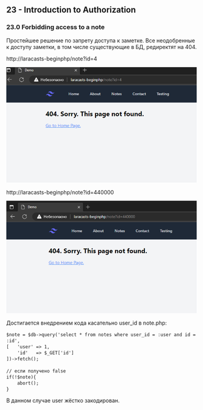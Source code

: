 ## 23 - Introduction to Authorization

### 23.0 Forbidding access to a note

Простейшее решение по запрету доступа к заметке. 
Все неодобренные к доступу заметки, в том числе существующие в БД, редиректят на 404.

http://laracasts-beginphp/note?id=4

<img src="./img/23. id4.png" alt="drawing" width="700"/>

http://laracasts-beginphp/note?id=440000

<img src="./img/23. id440000.png" alt="drawing" width="700"/>


Достигается внедрением кода касательно user_id в note.php:
```
$note = $db->query('select * from notes where user_id = :user and id = :id', 
[   'user' => 1,
    'id'   => $_GET['id']
])->fetch();

// если получено false
if(!$note){
    abort();
}
```
В данном случае user жёстко закодирован.

